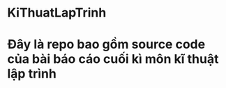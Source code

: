 # KiThuatLapTrinh
<h1>Đây là repo bao gồm source code của bài báo cáo cuối kì môn kĩ thuật lập trình</h1>
